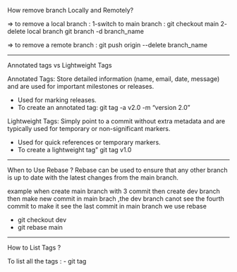  How remove branch Locally and Remotely?

 => to remove a local branch :
 1-switch to main branch :
 git checkout main
 2- delete local branch
 git branch -d branch_name

 => to remove a remote branch :
 git push origin --delete branch_name


********************************
Annotated tags vs Lightweight Tags

Annotated Tags: Store detailed information (name, email, date, message) and are used for important milestones or releases.
- Used for marking releases.
- To create an annotated tag:
git tag -a v2.0 -m “version 2.0”


Lightweight Tags: Simply point to a commit without extra metadata and are typically used for temporary or non-significant markers.
- Used for quick references or temporary markers.
- To create a lightweight tag"
git tag v1.0

****************************************
When to Use Rebase ?
 Rebase can be used to ensure that any other branch is up to date with the latest changes from the main branch.

 example when create main branch with 3 commit then create dev branch  then make new commit in main brach ,the dev branch canot see the fourth commit to make it see the last commit in main branch we use rebase

 -  git checkout dev
 -  git rebase main

 ************************
  How to List Tags ?

  To list all the tags :
    - git tag
    
